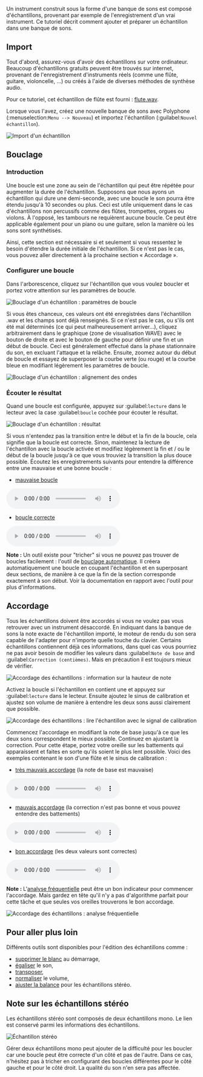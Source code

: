 Un instrument construit sous la forme d'une banque de sons est composé d'échantillons, provenant par exemple de l'enregistrement d'un vrai instrument.
Ce tutoriel décrit comment ajouter et préparer un échantillon dans une banque de sons.


## Import


Tout d'abord, assurez-vous d'avoir des échantillons sur votre ordinateur.
Beaucoup d'échantillons gratuits peuvent être trouvés sur internet, provenant de l'enregistrement d'instruments réels (comme une flûte, guitare, violoncelle, …) ou créés à l'aide de diverses méthodes de synthèse audio.

Pour ce tutoriel, cet échantillon de flûte est fourni&nbsp;: <a href="downloads/tutorials/flute.wav" download>flute.wav</a>.

Lorsque vous l'avez, créez une nouvelle banque de sons avec Polyphone (:menuselection:`Menu --> Nouveau`) et importez l'échantillon (:guilabel:`Nouvel échantillon`).


![Import d'un échantillon](images/import-sample.png "Import d'un échantillon")


## Bouclage


### Introduction


Une boucle est une zone au sein de l'échantillon qui peut être répétée pour augmenter la durée de l'échantillon.
Supposons que nous ayons un échantillon qui dure une demi-seconde, avec une boucle le son pourra être étendu jusqu'à 10 secondes ou plus.
Ceci est utile uniquement dans le cas d'échantillons non percussifs comme des flûtes, trompettes, orgues ou violons.
À l'opposé, les tambours ne requièrent aucune boucle.
Ce peut être applicable également pour un piano ou une guitare, selon la manière où les sons sont synthétisés.

Ainsi, cette section est nécessaire si et seulement si vous ressentez le besoin d'étendre la durée initiale de l'échantillon.
Si ce n'est pas le cas, vous pouvez aller directement à la prochaine section «&nbsp;Accordage&nbsp;».


### Configurer une boucle


Dans l'arborescence, cliquez sur l'échantillon que vous voulez boucler et portez votre attention sur les paramètres de boucle.


![Bouclage d'un échantillon&nbsp;: paramètres de boucle](images/loop-sample-1.png "Bouclage d'un échantillon&nbsp;: paramètres de boucle")


Si vous êtes chanceux, ces valeurs ont été enregistrées dans l'échantillon .wav et les champs sont déjà renseignés.
Si ce n'est pas le cas, ou s'ils ont été mal déterminés (ce qui peut malheureusement arriver…), cliquez arbitrairement dans le graphique (zone de visualisation WAVE) avec le bouton de droite et avec le bouton de gauche pour définir une fin et un début de boucle.
Ceci est généralement effectué dans la phase stationnaire du son, en excluant l'attaque et la relâche.
Ensuite, zoomez autour du début de boucle et essayez de superposer la courbe verte (ou rouge) et la courbe bleue en modifiant légèrement les paramètres de boucle.


![Bouclage d'un échantillon&nbsp;: alignement des ondes](images/loop-sample-2.png "Bouclage d'un échantillon&nbsp;: alignement des ondes")


### Écouter le résultat


Quand une boucle est configurée, appuyez sur :guilabel:`lecture` dans le lecteur avec la case :guilabel:`boucle` cochée pour écouter le résultat.


![Bouclage d'un échantillon&nbsp;: résultat](images/loop-sample-3.png "Bouclage d'un échantillon&nbsp;: résultat")


Si vous n'entendez pas la transition entre le début et la fin de la boucle, cela signifie que la boucle est correcte.
Sinon, maintenez la lecture de l'échantillon avec la boucle activée et modifiez légèrement la fin et / ou le début de la boucle jusqu'à ce que vous trouviez la transition la plus douce possible.
Écoutez les enregistrements suivants pour entendre la différence entre une mauvaise et une bonne boucle&nbsp;:

* <a href="downloads/tutorials/bad-loop.mp3" download>mauvaise boucle</a>

![](downloads/tutorials/bad-loop.mp3)

* <a href="downloads/tutorials/good-loop.mp3" download>boucle correcte</a>

![](downloads/tutorials/good-loop.mp3)


**Note&nbsp;:** Un outil existe pour "tricher" si vous ne pouvez pas trouver de boucles facilement&nbsp;: l'outil de [bouclage automatique](manual/soundfont-editor/tools/sample-tools.md#doc_autoloop).
Il créera automatiquement une boucle en coupant l'échantillon et en superposant deux sections, de manière à ce que la fin de la section corresponde exactement à son début.
Voir la documentation en rapport avec l'outil pour plus d'informations.


## Accordage


Tous les échantillons doivent être accordés si vous ne voulez pas vous retrouver avec un instrument désaccordé.
En indiquant dans la banque de sons la note exacte de l'échantillon importé, le moteur de rendu du son sera capable de l'adapter pour n'importe quelle touche du clavier.
Certains échantillons contiennent déjà ces informations, dans quel cas vous pourriez ne pas avoir besoin de modifier les valeurs dans :guilabel:`Note de base` and :guilabel:`Correction (centièmes)`.
Mais en précaution il est toujours mieux de vérifier.


![Accordage des échantillons&nbsp;: information sur la hauteur de note](images/tune-sample-1.png "Accordage des échantillons&nbsp;: information sur la hauteur de note")


Activez la boucle si l'échantillon en contient une et appuyez sur :guilabel:`lecture` dans le lecteur.
Ensuite ajoutez le sinus de calibration et ajustez son volume de manière à entendre les deux sons aussi clairement que possible.


![Accordage des échantillons&nbsp;: lire l'échantillon avec le signal de calibration](images/tune-sample-2.png "Accordage des échantillons&nbsp;: lire l'échantillon avec le signal de calibration")


Commencez l'accordage en modifiant la note de base jusqu'à ce que les deux sons correspondent le mieux possible.
Continuez en ajustant la correction.
Pour cette étape, portez votre oreille sur les battements qui apparaissent et faites en sorte qu'ils soient le plus lent possible.
Voici des exemples contenant le son d'une flûte et le sinus de calibration&nbsp;:

* <a href="downloads/tutorials/very-bad-tune.mp3" download>très mauvais accordage</a> (la note de base est mauvaise)

![](downloads/tutorials/very-bad-tune.mp3)

* <a href="downloads/tutorials/bad-tune.mp3" download>mauvais accordage</a> (la correction n'est pas bonne et vous pouvez entendre des battements)

![](downloads/tutorials/bad-tune.mp3)

* <a href="downloads/tutorials/good-tune.mp3" download>bon accordage</a> (les deux valeurs sont correctes)

![](downloads/tutorials/good-tune.mp3)


**Note&nbsp;:** L'[analyse fréquentielle](manual/soundfont-editor/editing-pages/sample-editor.md#doc_fred) peut être un bon indicateur pour commencer l'accordage. Mais gardez en tête qu'il n'y a pas d'algorithme parfait pour cette tâche et que seules vos oreilles trouverons le bon accordage.


![Accordage des échantillons&nbsp;: analyse fréquentielle](images/tune-sample-3.png "Accordage des échantillons&nbsp;: analyse fréquentielle")


## Pour aller plus loin


Différents outils sont disponibles pour l'édition des échantillons comme&nbsp;:

* [supprimer le blanc](manual/soundfont-editor/tools/sample-tools.md#doc_removeblank) au démarrage,
* [égaliser](manual/soundfont-editor/editing-pages/sample-editor#doc_eq) le son,
* [transposer](manual/soundfont-editor/tools/sample-tools.md#doc_transpose),
* [normaliser](manual/soundfont-editor/tools/sample-tools.md#doc_volume) le volume,
* [ajuster la balance](manual/soundfont-editor/tools/sample-tools.md#doc_balance) pour les échantillons stéréo.


## Note sur les échantillons stéréo


Les échantillons stéréo sont composés de deux échantillons mono.
Le lien est conservé parmi les informations des échantillons.


![Échantillon stéréo](images/stereo-sample.png "Échantillon stéréo")


Gérer deux échantillons mono peut ajouter de la difficulté pour les boucler car une boucle peut être correcte d'un côté et pas de l'autre.
Dans ce cas, n'hésitez pas à tricher en configurant des boucles différentes pour le côté gauche et pour le côté droit.
La qualité du son n'en sera pas affectée.